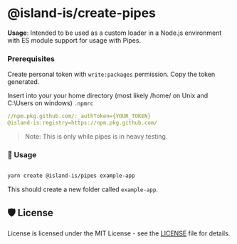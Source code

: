 # @island-is/create-pipes

**Usage**: Intended to be used as a custom loader in a Node.js environment with ES module support for usage with Pipes.

### Prerequisites

Create personal token with `write:packages` permission. Copy the token generated.

Insert into your your home directory (most likely /home/<USERNAME> on Unix and C:\Users<USERNAME> on windows) `.npmrc`

```yaml
//npm.pkg.github.com/:_authToken={YOUR_TOKEN}
@island-is:registry=https://npm.pkg.github.com/
```

> Note: This is only while pipes is in heavy testing.

### 🚀 Usage

```sh

yarn create @island-is/pipes example-app

```

This should create a new folder called `example-app`.

## 🛡️ License

License is licensed under the MIT License - see the [LICENSE](LICENSE) file for details.
